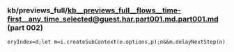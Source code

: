 ### kb/previews_full/kb__previews_full__flows__time-first__any_time_selected@guest.har.part001.md.part001.md (part 002)

```md
eryIndex=d;let m=i.createSubContext(e.options,p);n&&m.delayNextStep(n),p===i.element&&(l=m.curren
```

```
